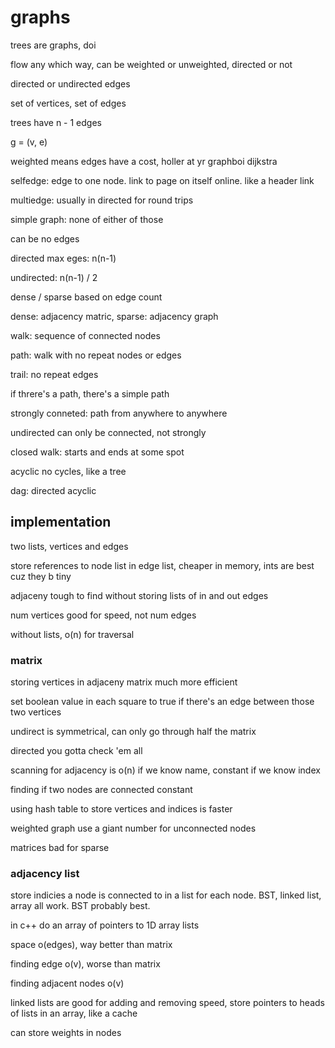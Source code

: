 # graphs

trees are graphs, doi

flow any which way, can be weighted or unweighted, directed or not

directed or undirected edges

set of vertices, set of edges

trees have n - 1 edges

g = (v, e)

weighted means edges have a cost, holler at yr graphboi dijkstra

selfedge: edge to one node. link to page on itself online. like a header link

multiedge: usually in directed for round trips

simple graph: none of either of those

can be no edges

directed max eges: n(n-1)

undirected: n(n-1) / 2

dense / sparse based on edge count

dense: adjacency matric, sparse: adjacency graph

walk: sequence of connected nodes

path: walk with no repeat nodes or edges

trail: no repeat edges

if threre's a path, there's a simple path

strongly conneted: path from anywhere to anywhere

undirected can only be connected, not strongly

closed walk: starts and ends at some spot

acyclic no cycles, like a tree

dag: directed acyclic

## implementation

two lists, vertices and edges

store references to node list in edge list, cheaper in memory, ints are best cuz they b tiny

adjaceny tough to find without storing lists of in and out edges

num vertices good for speed, not num edges

without lists, o(n) for traversal

### matrix

storing vertices in adjaceny matrix much more efficient

set boolean value in each square to true if there's an edge between those two vertices

undirect is symmetrical, can only go through half the matrix

directed you gotta check 'em all

scanning for adjacency is o(n) if we know name, constant if we know index

finding if two nodes are connected constant

using hash table to store vertices and indices is faster

weighted graph use a giant number for unconnected nodes

matrices bad for sparse

### adjacency list 

store indicies a node is connected to in a list for each node. BST, linked list, array all work. BST probably best.

in c++ do an array of pointers to 1D array lists

space o(edges), way better than matrix

finding edge o(v), worse than matrix

finding adjacent nodes o(v)

linked lists are good for adding and removing speed, store pointers to heads of lists in an array, like a cache

can store weights in nodes



